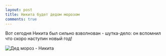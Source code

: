 ```yaml
---
layout: post
title: Никита будет дедом морозом
comments: true 
---
```


Вот сегодня Никита был сильно взволнован - шутка-дело: он вспомнил что скоро наступин новый год!


![Дед мороз - Никита](http://slavs.org.ua/img/bilini/ded_moroz/03.jpg)


